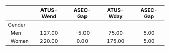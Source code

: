 
|                      |    ATUS-Wend |     ASEC-Gap |    ATUS-Wday |     ASEC-Gap |
| -------------------- | :----------: | :----------: | :----------: | :----------: |
| Gender               |              |              |              |              |
| &nbsp;&nbsp;Men      |       127.00 |        -5.00 |        75.00 |         5.00 |
| &nbsp;&nbsp;Women    |       220.00 |         0.00 |       175.00 |         5.00 |

